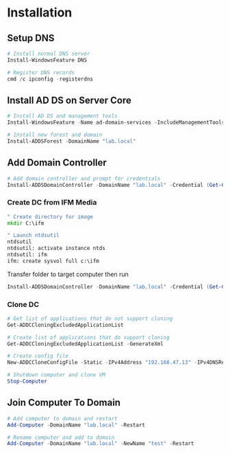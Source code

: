 # Installation

## Setup DNS

```powershell
# Install normal DNS server
Install-WindowsFeature DNS

# Register DNS records
cmd /c ipconfig -registerdns
```

## Install AD DS on Server Core

```powershell
# Install AD DS and management tools
Install-WindowsFeature -Name ad-domain-services -IncludeManagementTools

# Install new forest and domain
Install-ADDSForest -DomainName "lab.local"
```

## Add Domain Controller

```powershell
# Add domain controller and prompt for credentials
Install-ADDSDomainController -DomainName "lab.local" -Credential (Get-Credential Lab\Administrator)
```

### Create DC from IFM Media

```bat
" Create directory for image
mkdir C:\ifm

" Launch ntdsutil
ntdsutil
ntdsutil: activate instance ntds
ntdsutil: ifm
ifm: create sysvol full c:\ifm
```

Transfer folder to target computer then run

```powershell
Install-ADDSDomainController -DomainName "lab.local" -Credential (Get-Credential Lab\Administrator) -InstallationMediaPath "C:\ifm"
```

### Clone DC

```powershell
# Get list of applications that do not support cloning
Get-ADDCCloningExcludedApplicationList

# Create list of applications that do support cloning
Get-ADDCCloningExcludedApplicationList -GenerateXml

# Create config file
New-ADDCCloneConfigFile -Static -IPv4Address "192.168.47.13" -IPv4DNSResolver "192.168.47.10" -IPv4SubnetMask "255.255.255.0" -CloneComputerName "DC04" -IPv4DefaultGateway "192.168.47.2"

# Shutdown computer and clone VM
Stop-Computer
```

## Join Computer To Domain

```powershell
# Add computer to domain and restart
Add-Computer -DomainName "lab.local" -Restart

# Rename computer and add to domain
Add-Computer -DomainName "lab.local" -NewName "test" -Restart
```
